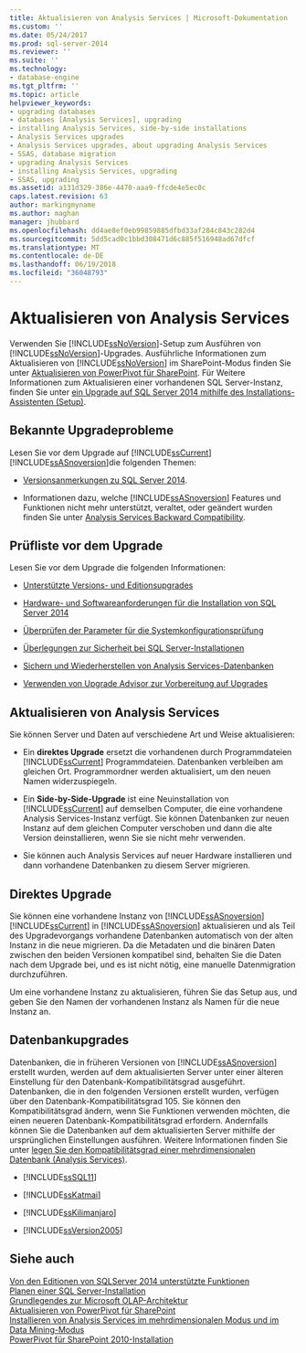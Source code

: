 ```yaml
---
title: Aktualisieren von Analysis Services | Microsoft-Dokumentation
ms.custom: ''
ms.date: 05/24/2017
ms.prod: sql-server-2014
ms.reviewer: ''
ms.suite: ''
ms.technology:
- database-engine
ms.tgt_pltfrm: ''
ms.topic: article
helpviewer_keywords:
- upgrading databases
- databases [Analysis Services], upgrading
- installing Analysis Services, side-by-side installations
- Analysis Services upgrades
- Analysis Services upgrades, about upgrading Analysis Services
- SSAS, database migration
- upgrading Analysis Services
- installing Analysis Services, upgrading
- SSAS, upgrading
ms.assetid: a131d329-386e-4470-aaa9-ffcde4e5ec0c
caps.latest.revision: 63
author: markingmyname
ms.author: maghan
manager: jhubbard
ms.openlocfilehash: dd4ae8ef0eb99859885dfbd33af284c843c282d4
ms.sourcegitcommit: 5dd5cad0c1bbd308471d6c885f516948ad67dfcf
ms.translationtype: MT
ms.contentlocale: de-DE
ms.lasthandoff: 06/19/2018
ms.locfileid: "36048793"
---
```

# <a name="upgrade-analysis-services"></a>Aktualisieren von Analysis Services
  Verwenden Sie [!INCLUDE[ssNoVersion](../../includes/ssnoversion-md.md)]-Setup zum Ausführen von [!INCLUDE[ssNoVersion](../../includes/ssnoversion-md.md)]-Upgrades. Ausführliche Informationen zum Aktualisieren von [!INCLUDE[ssNoVersion](../../includes/ssnoversion-md.md)] im SharePoint-Modus finden Sie unter [Aktualisieren von PowerPivot für SharePoint](upgrade-power-pivot-for-sharepoint.md). Für Weitere Informationen zum Aktualisieren einer vorhandenen SQL Server-Instanz, finden Sie unter [ein Upgrade auf SQL Server 2014 mithilfe des Installations-Assistenten &#40;Setup&#41;](upgrade-sql-server-using-the-installation-wizard-setup.md).  
  
## <a name="known-upgrade-issues"></a>Bekannte Upgradeprobleme  
 Lesen Sie vor dem Upgrade auf [!INCLUDE[ssCurrent](../../includes/sscurrent-md.md)] [!INCLUDE[ssASnoversion](../../includes/ssasnoversion-md.md)]die folgenden Themen:  
  
-   [Versionsanmerkungen zu SQL Server 2014](http://go.microsoft.com/fwlink/?LinkID=296445).  
  
-   Informationen dazu, welche [!INCLUDE[ssASnoversion](../../includes/ssasnoversion-md.md)] Features und Funktionen nicht mehr unterstützt, veraltet, oder geändert wurden finden Sie unter [Analysis Services Backward Compatibility](../../analysis-services/analysis-services-backward-compatibility.md).  
  
## <a name="pre-upgrade-checklist"></a>Prüfliste vor dem Upgrade  
 Lesen Sie vor dem Upgrade die folgenden Informationen:  
  
-   [Unterstützte Versions- und Editionsupgrades](supported-version-and-edition-upgrades.md)  
  
-   [Hardware- und Softwareanforderungen für die Installation von SQL Server 2014](../../sql-server/install/hardware-and-software-requirements-for-installing-sql-server.md)  
  
-   [Überprüfen der Parameter für die Systemkonfigurationsprüfung](check-parameters-for-the-system-configuration-checker.md)  
  
-   [Überlegungen zur Sicherheit bei SQL Server-Installationen](../../sql-server/install/security-considerations-for-a-sql-server-installation.md)  
  
-   [Sichern und Wiederherstellen von Analysis Services-Datenbanken](../../analysis-services/multidimensional-models/backup-and-restore-of-analysis-services-databases.md)  
  
-   [Verwenden von Upgrade Advisor zur Vorbereitung auf Upgrades](../../sql-server/install/use-upgrade-advisor-to-prepare-for-upgrades.md)  
  
## <a name="upgrading-analysis-services"></a>Aktualisieren von Analysis Services  
 Sie können Server und Daten auf verschiedene Art und Weise aktualisieren:  
  
-   Ein **direktes Upgrade** ersetzt die vorhandenen durch Programmdateien [!INCLUDE[ssCurrent](../../includes/sscurrent-md.md)] Programmdateien. Datenbanken verbleiben am gleichen Ort. Programmordner werden aktualisiert, um den neuen Namen widerzuspiegeln.  
  
-   Ein **Side-by-Side-Upgrade** ist eine Neuinstallation von [!INCLUDE[ssCurrent](../../includes/sscurrent-md.md)] auf demselben Computer, die eine vorhandene Analysis Services-Instanz verfügt. Sie können Datenbanken zur neuen Instanz auf dem gleichen Computer verschoben und dann die alte Version deinstallieren, wenn Sie sie nicht mehr verwenden.  
  
-   Sie können auch Analysis Services auf neuer Hardware installieren und dann vorhandene Datenbanken zu diesem Server migrieren.  
  
## <a name="in-place-upgrade"></a>Direktes Upgrade  
 Sie können eine vorhandene Instanz von [!INCLUDE[ssASnoversion](../../includes/ssasnoversion-md.md)] [!INCLUDE[ssCurrent](../../includes/sscurrent-md.md)] in [!INCLUDE[ssASnoversion](../../includes/ssasnoversion-md.md)] aktualisieren und als Teil des Upgradevorgangs vorhandene Datenbanken automatisch von der alten Instanz in die neue migrieren. Da die Metadaten und die binären Daten zwischen den beiden Versionen kompatibel sind, behalten Sie die Daten nach dem Upgrade bei, und es ist nicht nötig, eine manuelle Datenmigration durchzuführen.  
  
 Um eine vorhandene Instanz zu aktualisieren, führen Sie das Setup aus, und geben Sie den Namen der vorhandenen Instanz als Namen für die neue Instanz an.  
  
## <a name="upgrading-databases"></a>Datenbankupgrades  
 Datenbanken, die in früheren Versionen von [!INCLUDE[ssASnoversion](../../includes/ssasnoversion-md.md)] erstellt wurden, werden auf dem aktualisierten Server unter einer älteren Einstellung für den Datenbank-Kompatibilitätsgrad ausgeführt. Datenbanken, die in den folgenden Versionen erstellt wurden, verfügen über den Datenbank-Kompatibilitätsgrad 105. Sie können den Kompatibilitätsgrad ändern, wenn Sie Funktionen verwenden möchten, die einen neueren Datenbank-Kompatibilitätsgrad erfordern. Andernfalls können Sie die Datenbanken auf dem aktualisierten Server mithilfe der ursprünglichen Einstellungen ausführen. Weitere Informationen finden Sie unter [legen Sie den Kompatibilitätsgrad einer mehrdimensionalen Datenbank &#40;Analysis Services&#41;](../../analysis-services/multidimensional-models/compatibility-level-of-a-multidimensional-database-analysis-services.md).  
  
-   [!INCLUDE[ssSQL11](../../includes/sssql11-md.md)]  
  
-   [!INCLUDE[ssKatmai](../../includes/sskatmai-md.md)]  
  
-   [!INCLUDE[ssKilimanjaro](../../includes/sskilimanjaro-md.md)]  
  
-   [!INCLUDE[ssVersion2005](../../includes/ssversion2005-md.md)]  
  
## <a name="see-also"></a>Siehe auch  
 [Von den Editionen von SQLServer 2014 unterstützte Funktionen](../../getting-started/features-supported-by-the-editions-of-sql-server-2014.md)   
 [Planen einer SQL Server-Installation](../../sql-server/install/planning-a-sql-server-installation.md)   
 [Grundlegendes zur Microsoft OLAP-Architektur](../../analysis-services/multidimensional-models/olap-physical/understanding-microsoft-olap-architecture.md)   
 [Aktualisieren von PowerPivot für SharePoint](upgrade-power-pivot-for-sharepoint.md)   
 [Installieren von Analysis Services im mehrdimensionalen Modus und im Data Mining-Modus](../../sql-server/install/install-analysis-services-in-multidimensional-and-data-mining-mode.md)   
 [PowerPivot für SharePoint 2010-Installation](../../sql-server/install/powerpivot-for-sharepoint-2010-installation.md)  
  
  